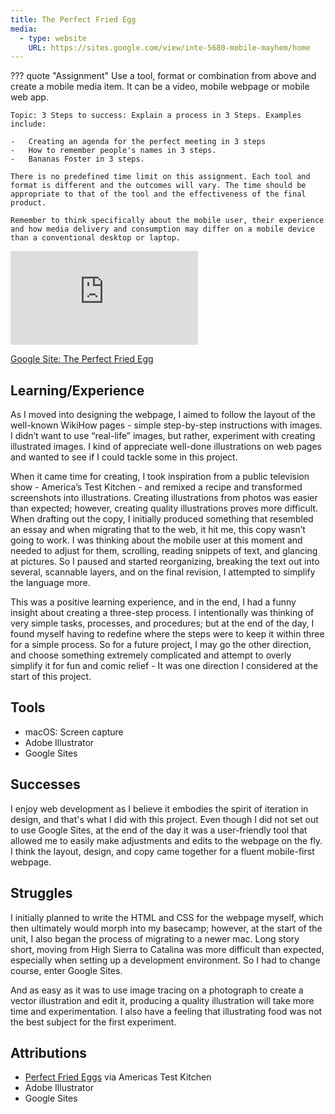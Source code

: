 ```yaml
---
title: The Perfect Fried Egg
media:
  - type: website
    URL: https://sites.google.com/view/inte-5680-mobile-mayhem/home
---
```


??? quote "Assignment"
    Use a tool, format or combination from above and create a mobile media item. It can be a video, mobile webpage or mobile web app.

    Topic: 3 Steps to success: Explain a process in 3 Steps. Examples include:

    -   Creating an agenda for the perfect meeting in 3 steps
    -   How to remember people's names in 3 steps.
    -   Bananas Foster in 3 steps.

    There is no predefined time limit on this assignment. Each tool and format is different and the outcomes will vary. The time should be appropriate to that of the tool and the effectiveness of the final product.

    Remember to think specifically about the mobile user, their experience and how media delivery and consumption may differ on a mobile device than a conventional desktop or laptop.

<div class="aspect-ratio aspect-ratio--16-9">
  <iframe class="aspect-ratio--content" src="https://5680.sohvi.design/home" title="Google Site" frameborder="0"></iframe>
</div>

[Google Site: The Perfect Fried Egg](https://5680.sohvi.design/home)

## Learning/Experience

As I moved into designing the webpage, I aimed to follow the layout of the well-known WikiHow pages - simple step-by-step instructions with images. I didn’t want to use “real-life” images, but rather, experiment with creating illustrated images. I kind of appreciate well-done illustrations on web pages and wanted to see if I could tackle some in this project.

When it came time for creating, I took inspiration from a public television show - America’s Test Kitchen - and remixed a recipe and transformed screenshots into illustrations. Creating illustrations from photos was easier than expected; however, creating quality illustrations proves more difficult. When drafting out the copy, I initially produced something that resembled an essay and when migrating that to the web, it hit me, this copy wasn’t going to work. I was thinking about the mobile user at this moment and needed to adjust for them, scrolling, reading snippets of text, and glancing at pictures. So I paused and started reorganizing, breaking the text out into several, scannable layers, and on the final revision, I attempted to simplify the language more.

This was a positive learning experience, and in the end, I had a funny insight about creating a three-step process. I intentionally was thinking of very simple tasks, processes, and procedures; but at the end of the day, I found myself having to redefine where the steps were to keep it within three for a simple process. So for a future project, I may go the other direction, and choose something extremely complicated and attempt to overly simplify it for fun and comic relief - It was one direction I considered at the start of this project.

## Tools

-   macOS: Screen capture
-   Adobe Illustrator
-   Google Sites

## Successes

I enjoy web development as I believe it embodies the spirit of iteration in design, and that's what I did with this project. Even though I did not set out to use Google Sites, at the end of the day it was a user-friendly tool that allowed me to easily make adjustments and edits to the webpage on the fly. I think the layout, design, and copy came together for a fluent mobile-first webpage.

## Struggles

I initially planned to write the HTML and CSS for the webpage myself, which then ultimately would morph into my basecamp; however, at the start of the unit, I also began the process of migrating to a newer mac. Long story short, moving from High Sierra to Catalina was more difficult than expected, especially when setting up a development environment. So I had to change course, enter Google Sites.

And as easy as it was to use image tracing on a photograph to create a vector illustration and edit it, producing a quality illustration will take more time and experimentation. I also have a feeling that illustrating food was not the best subject for the first experiment.

## Attributions

-   [Perfect Fried Eggs](https://www.americastestkitchen.com/videos/4634-perfect-fried-eggs) via Americas Test Kitchen
-   Adobe Illustrator
-   Google Sites
